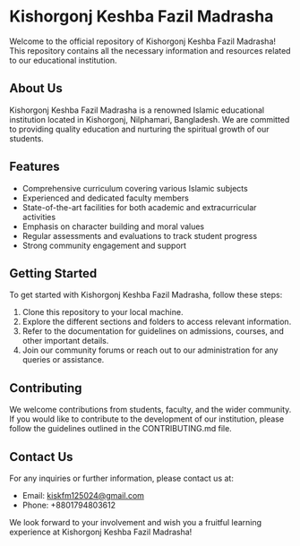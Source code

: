 # Kishorgonj Keshba Fazil Madrasha

Welcome to the official repository of Kishorgonj Keshba Fazil Madrasha! This repository contains all the necessary information and resources related to our educational institution.

## About Us

Kishorgonj Keshba Fazil Madrasha is a renowned Islamic educational institution located in Kishorgonj, Nilphamari, Bangladesh. We are committed to providing quality education and nurturing the spiritual growth of our students.

## Features

- Comprehensive curriculum covering various Islamic subjects
- Experienced and dedicated faculty members
- State-of-the-art facilities for both academic and extracurricular activities
- Emphasis on character building and moral values
- Regular assessments and evaluations to track student progress
- Strong community engagement and support

## Getting Started

To get started with Kishorgonj Keshba Fazil Madrasha, follow these steps:

1. Clone this repository to your local machine.
2. Explore the different sections and folders to access relevant information.
3. Refer to the documentation for guidelines on admissions, courses, and other important details.
4. Join our community forums or reach out to our administration for any queries or assistance.

## Contributing

We welcome contributions from students, faculty, and the wider community. If you would like to contribute to the development of our institution, please follow the guidelines outlined in the CONTRIBUTING.md file.

## Contact Us

For any inquiries or further information, please contact us at:

- Email: kiskfm125024@gmail.com
- Phone: +8801794803612

We look forward to your involvement and wish you a fruitful learning experience at Kishorgonj Keshba Fazil Madrasha!
